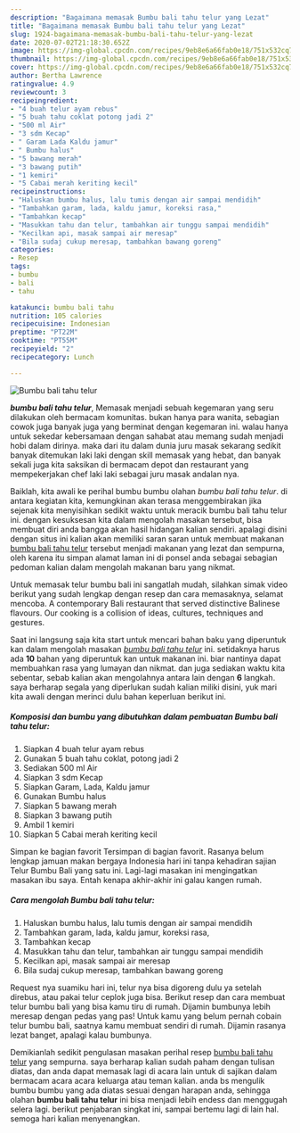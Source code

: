 ```yaml
---
description: "Bagaimana memasak Bumbu bali tahu telur yang Lezat"
title: "Bagaimana memasak Bumbu bali tahu telur yang Lezat"
slug: 1924-bagaimana-memasak-bumbu-bali-tahu-telur-yang-lezat
date: 2020-07-02T21:18:30.652Z
image: https://img-global.cpcdn.com/recipes/9eb8e6a66fab0e18/751x532cq70/bumbu-bali-tahu-telur-foto-resep-utama.jpg
thumbnail: https://img-global.cpcdn.com/recipes/9eb8e6a66fab0e18/751x532cq70/bumbu-bali-tahu-telur-foto-resep-utama.jpg
cover: https://img-global.cpcdn.com/recipes/9eb8e6a66fab0e18/751x532cq70/bumbu-bali-tahu-telur-foto-resep-utama.jpg
author: Bertha Lawrence
ratingvalue: 4.9
reviewcount: 3
recipeingredient:
- "4 buah telur ayam rebus"
- "5 buah tahu coklat potong jadi 2"
- "500 ml Air"
- "3 sdm Kecap"
- " Garam Lada Kaldu jamur"
- " Bumbu halus"
- "5 bawang merah"
- "3 bawang putih"
- "1 kemiri"
- "5 Cabai merah keriting kecil"
recipeinstructions:
- "Haluskan bumbu halus, lalu tumis dengan air sampai mendidih"
- "Tambahkan garam, lada, kaldu jamur, koreksi rasa,"
- "Tambahkan kecap"
- "Masukkan tahu dan telur, tambahkan air tunggu sampai mendidih"
- "Kecilkan api, masak sampai air meresap"
- "Bila sudaj cukup meresap, tambahkan bawang goreng"
categories:
- Resep
tags:
- bumbu
- bali
- tahu

katakunci: bumbu bali tahu 
nutrition: 105 calories
recipecuisine: Indonesian
preptime: "PT22M"
cooktime: "PT55M"
recipeyield: "2"
recipecategory: Lunch

---
```



![Bumbu bali tahu telur](https://img-global.cpcdn.com/recipes/9eb8e6a66fab0e18/751x532cq70/bumbu-bali-tahu-telur-foto-resep-utama.jpg)

<b><i>bumbu bali tahu telur</i></b>, Memasak menjadi sebuah kegemaran yang seru dilakukan oleh bermacam komunitas. bukan hanya para wanita, sebagian cowok juga banyak juga yang berminat dengan kegemaran ini. walau hanya untuk sekedar kebersamaan dengan sahabat atau memang sudah menjadi hobi dalam dirinya. maka dari itu dalam dunia juru masak sekarang sedikit banyak ditemukan laki laki dengan skill memasak yang hebat, dan banyak sekali juga kita saksikan di bermacam depot dan restaurant yang mempekerjakan chef laki laki sebagai juru masak andalan nya.

Baiklah, kita awali ke perihal bumbu bumbu olahan <i>bumbu bali tahu telur</i>. di antara kegiatan kita, kemungkinan akan terasa menggembirakan jika sejenak kita menyisihkan sedikit waktu untuk meracik bumbu bali tahu telur ini. dengan kesuksesan kita dalam mengolah masakan tersebut, bisa membuat diri anda bangga akan hasil hidangan kalian sendiri. apalagi disini dengan situs ini kalian akan memiliki saran saran untuk membuat makanan <u>bumbu bali tahu telur</u> tersebut menjadi makanan yang lezat dan sempurna, oleh karena itu simpan alamat laman ini di ponsel anda sebagai sebagian pedoman kalian dalam mengolah makanan baru yang nikmat.

Untuk memasak telur bumbu bali ini sangatlah mudah, silahkan simak video berikut yang sudah lengkap dengan resep dan cara memasaknya, selamat mencoba. A contemporary Bali restaurant that served distinctive Balinese flavours. Our cooking is a collision of ideas, cultures, techniques and gestures.


Saat ini langsung saja kita start untuk mencari bahan baku yang diperuntuk kan dalam mengolah masakan <u><i>bumbu bali tahu telur</i></u> ini. setidaknya harus ada <b>10</b> bahan yang diperuntuk kan untuk makanan ini. biar nantinya dapat membuahkan rasa yang lumayan dan nikmat. dan juga sediakan waktu kita sebentar, sebab kalian akan mengolahnya antara lain dengan <b>6</b> langkah. saya berharap segala yang diperlukan sudah kalian miliki disini, yuk mari kita awali dengan merinci dulu bahan keperluan berikut ini.

<!--inarticleads1-->

##### Komposisi dan bumbu yang dibutuhkan dalam pembuatan Bumbu bali tahu telur:

1. Siapkan 4 buah telur ayam rebus
1. Gunakan 5 buah tahu coklat, potong jadi 2
1. Sediakan 500 ml Air
1. Siapkan 3 sdm Kecap
1. Siapkan  Garam, Lada, Kaldu jamur
1. Gunakan  Bumbu halus
1. Siapkan 5 bawang merah
1. Siapkan 3 bawang putih
1. Ambil 1 kemiri
1. Siapkan 5 Cabai merah keriting kecil


Simpan ke bagian favorit Tersimpan di bagian favorit. Rasanya belum lengkap jamuan makan bergaya Indonesia hari ini tanpa kehadiran sajian Telur Bumbu Bali yang satu ini. Lagi-lagi masakan ini mengingatkan masakan ibu saya. Entah kenapa akhir-akhir ini galau kangen rumah. 

<!--inarticleads2-->

##### Cara mengolah Bumbu bali tahu telur:

1. Haluskan bumbu halus, lalu tumis dengan air sampai mendidih
1. Tambahkan garam, lada, kaldu jamur, koreksi rasa,
1. Tambahkan kecap
1. Masukkan tahu dan telur, tambahkan air tunggu sampai mendidih
1. Kecilkan api, masak sampai air meresap
1. Bila sudaj cukup meresap, tambahkan bawang goreng


Request nya suamiku hari ini, telur nya bisa digoreng dulu ya setelah direbus, atau pakai telur ceplok juga bisa. Berikut resep dan cara membuat telur bumbu bali yang bisa kamu tiru di rumah. Dijamin bumbunya lebih meresap dengan pedas yang pas! Untuk kamu yang belum pernah cobain telur bumbu bali, saatnya kamu membuat sendiri di rumah. Dijamin rasanya lezat banget, apalagi kalau bumbunya. 

Demikianlah sedikit pengulasan masakan perihal resep <u>bumbu bali tahu telur</u> yang sempurna. saya berharap kalian sudah paham dengan tulisan diatas, dan anda dapat memasak lagi di acara lain untuk di sajikan dalam bermacam acara acara keluarga atau teman kalian. anda bs mengulik bumbu bumbu yang ada diatas sesuai dengan harapan anda, sehingga olahan <b>bumbu bali tahu telur</b> ini bisa menjadi lebih endess dan menggugah selera lagi. berikut penjabaran singkat ini, sampai bertemu lagi di lain hal. semoga hari kalian menyenangkan.
